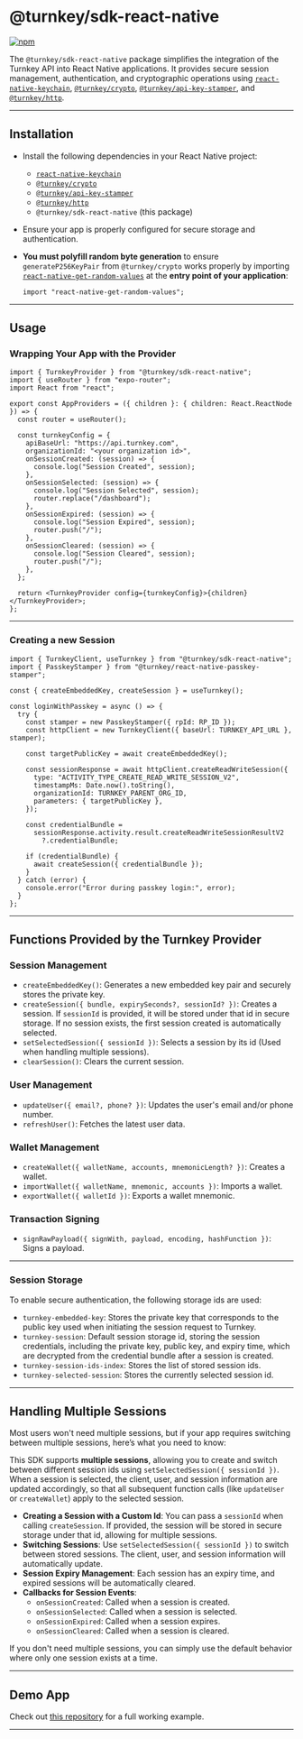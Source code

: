 # **@turnkey/sdk-react-native**

[![npm](https://img.shields.io/npm/v/@turnkey/sdk-react-native?color=%234C48FF)](https://www.npmjs.com/package/@turnkey/sdk-react-native)

The `@turnkey/sdk-react-native` package simplifies the integration of the Turnkey API into React Native applications. It provides secure session management, authentication, and cryptographic operations using [`react-native-keychain`](https://github.com/oblador/react-native-keychain), [`@turnkey/crypto`](../crypto/), [`@turnkey/api-key-stamper`](../api-key-stamper/), and [`@turnkey/http`](../http/).

---

## **Installation**

- Install the following dependencies in your React Native project:
  - [`react-native-keychain`](https://www.npmjs.com/package/react-native-keychain)
  - [`@turnkey/crypto`](../crypto/)
  - [`@turnkey/api-key-stamper`](../api-key-stamper/)
  - [`@turnkey/http`](../http/)
  - `@turnkey/sdk-react-native` (this package)
- Ensure your app is properly configured for secure storage and authentication.
- **You must polyfill random byte generation** to ensure `generateP256KeyPair` from `@turnkey/crypto` works properly by importing [`react-native-get-random-values`](https://www.npmjs.com/package/react-native-get-random-values) at the **entry point of your application**:

  ```tsx
  import "react-native-get-random-values";
  ```

---

## **Usage**

### **Wrapping Your App with the Provider**

```tsx
import { TurnkeyProvider } from "@turnkey/sdk-react-native";
import { useRouter } from "expo-router";
import React from "react";

export const AppProviders = ({ children }: { children: React.ReactNode }) => {
  const router = useRouter();

  const turnkeyConfig = {
    apiBaseUrl: "https://api.turnkey.com",
    organizationId: "<your organization id>",
    onSessionCreated: (session) => {
      console.log("Session Created", session);
    },
    onSessionSelected: (session) => {
      console.log("Session Selected", session);
      router.replace("/dashboard");
    },
    onSessionExpired: (session) => {
      console.log("Session Expired", session);
      router.push("/");
    },
    onSessionCleared: (session) => {
      console.log("Session Cleared", session);
      router.push("/");
    },
  };

  return <TurnkeyProvider config={turnkeyConfig}>{children}</TurnkeyProvider>;
};
```

---

### **Creating a new Session**

```tsx
import { TurnkeyClient, useTurnkey } from "@turnkey/sdk-react-native";
import { PasskeyStamper } from "@turnkey/react-native-passkey-stamper";

const { createEmbeddedKey, createSession } = useTurnkey();

const loginWithPasskey = async () => {
  try {
    const stamper = new PasskeyStamper({ rpId: RP_ID });
    const httpClient = new TurnkeyClient({ baseUrl: TURNKEY_API_URL }, stamper);

    const targetPublicKey = await createEmbeddedKey();

    const sessionResponse = await httpClient.createReadWriteSession({
      type: "ACTIVITY_TYPE_CREATE_READ_WRITE_SESSION_V2",
      timestampMs: Date.now().toString(),
      organizationId: TURNKEY_PARENT_ORG_ID,
      parameters: { targetPublicKey },
    });

    const credentialBundle =
      sessionResponse.activity.result.createReadWriteSessionResultV2
        ?.credentialBundle;

    if (credentialBundle) {
      await createSession({ credentialBundle });
    }
  } catch (error) {
    console.error("Error during passkey login:", error);
  }
};
```

---

## **Functions Provided by the Turnkey Provider**

### **Session Management**

- `createEmbeddedKey()`: Generates a new embedded key pair and securely stores the private key.
- `createSession({ bundle, expirySeconds?, sessionId? })`: Creates a session. If `sessionId` is provided, it will be stored under that id in secure storage. If no session exists, the first session created is automatically selected.
- `setSelectedSession({ sessionId })`: Selects a session by its id (Used when handling multiple sessions).
- `clearSession()`: Clears the current session.

### **User Management**

- `updateUser({ email?, phone? })`: Updates the user's email and/or phone number.
- `refreshUser()`: Fetches the latest user data.

### **Wallet Management**

- `createWallet({ walletName, accounts, mnemonicLength? })`: Creates a wallet.
- `importWallet({ walletName, mnemonic, accounts })`: Imports a wallet.
- `exportWallet({ walletId })`: Exports a wallet mnemonic.

### **Transaction Signing**

- `signRawPayload({ signWith, payload, encoding, hashFunction })`: Signs a payload.

---

### **Session Storage**

To enable secure authentication, the following storage ids are used:

- `turnkey-embedded-key`: Stores the private key that corresponds to the public key used when initiating the session request to Turnkey.
- `turnkey-session`: Default session storage id, storing the session credentials, including the private key, public key, and expiry time, which are decrypted from the credential bundle after a session is created.
- `turnkey-session-ids-index`: Stores the list of stored session ids.
- `turnkey-selected-session`: Stores the currently selected session id.

---

## **Handling Multiple Sessions**

Most users won't need multiple sessions, but if your app requires switching between multiple sessions, here’s what you need to know:

This SDK supports **multiple sessions**, allowing you to create and switch between different session ids using `setSelectedSession({ sessionId })`. When a session is selected, the client, user, and session information are updated accordingly, so that all subsequent function calls (like `updateUser` or `createWallet`) apply to the selected session.

- **Creating a Session with a Custom Id**: You can pass a `sessionId` when calling `createSession`. If provided, the session will be stored in secure storage under that id, allowing for multiple sessions.
- **Switching Sessions**: Use `setSelectedSession({ sessionId })` to switch between stored sessions. The client, user, and session information will automatically update.
- **Session Expiry Management**: Each session has an expiry time, and expired sessions will be automatically cleared.
- **Callbacks for Session Events**:
  - `onSessionCreated`: Called when a session is created.
  - `onSessionSelected`: Called when a session is selected.
  - `onSessionExpired`: Called when a session expires.
  - `onSessionCleared`: Called when a session is cleared.

If you don't need multiple sessions, you can simply use the default behavior where only one session exists at a time.

---

## **Demo App**

Check out [this repository](https://github.com/tkhq/react-native-demo-wallet) for a full working example.

---
